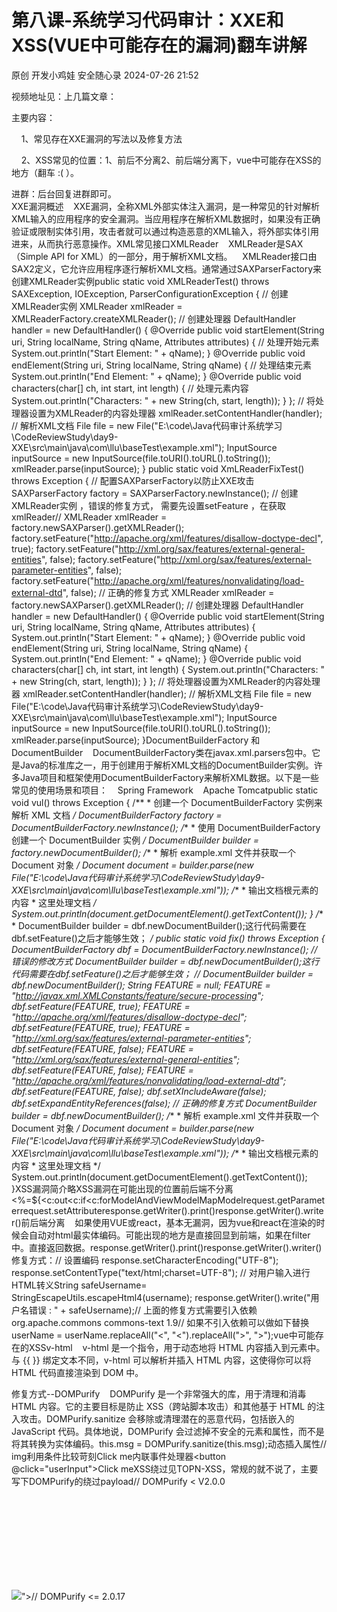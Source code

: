 #  第八课-系统学习代码审计：XXE和XSS(VUE中可能存在的漏洞)翻车讲解   
原创 开发小鸡娃  安全随心录   2024-07-26 21:52  
  
视频地址见：上几篇文章：  
  
主要内容：  
  
    1、常见存在XXE漏洞的写法以及修复方法  
  
    2、XSS常见的位置：1、前后不分离2、前后端分离下，vue中可能存在XSS的地方（翻车 :( ）。  
  
进群：后台回复进群即可。  
XXE漏洞概述    XXE漏洞，全称XML外部实体注入漏洞，是一种常见的针对解析XML输入的应用程序的安全漏洞。当应用程序在解析XML数据时，如果没有正确验证或限制实体引用，攻击者就可以通过构造恶意的XML输入，将外部实体引用进来，从而执行恶意操作。XML常见接口XMLReader    XMLReader是SAX（Simple API for XML）的一部分，用于解析XML文档。    XMLReader接口由SAX2定义，它允许应用程序逐行解析XML文档。通常通过SAXParserFactory来创建XMLReader实例public static void XMLReaderTest() throws SAXException, IOException, ParserConfigurationException {        // 创建XMLReader实例        XMLReader xmlReader = XMLReaderFactory.createXMLReader();        // 创建处理器        DefaultHandler handler = new DefaultHandler() {            @Override            public void startElement(String uri, String localName, String qName, Attributes attributes) {                // 处理开始元素                System.out.println("Start Element: " + qName);            }            @Override            public void endElement(String uri, String localName, String qName) {                // 处理结束元素                System.out.println("End Element: " + qName);            }            @Override            public void characters(char[] ch, int start, int length) {                // 处理元素内容                System.out.println("Characters: " + new String(ch, start, length));            }        };        // 将处理器设置为XMLReader的内容处理器        xmlReader.setContentHandler(handler);        // 解析XML文档        File file = new File("E:\\code\\Java代码审计系统学习\\CodeReviewStudy\\day9-XXE\\src\\main\\java\\com\\llu\\baseTest\\example.xml");        InputSource inputSource = new InputSource(file.toURI().toURL().toString());        xmlReader.parse(inputSource);    }    public static void XmLReaderFixTest() throws Exception {        // 配置SAXParserFactory以防止XXE攻击        SAXParserFactory factory = SAXParserFactory.newInstance();        // 创建XMLReader实例 ，错误的修复方式， 需要先设置setFeature ，在获取 xmlReader//        XMLReader xmlReader = factory.newSAXParser().getXMLReader();        factory.setFeature("http://apache.org/xml/features/disallow-doctype-decl", true);        factory.setFeature("http://xml.org/sax/features/external-general-entities", false);        factory.setFeature("http://xml.org/sax/features/external-parameter-entities", false);        factory.setFeature("http://apache.org/xml/features/nonvalidating/load-external-dtd", false);        // 正确的修复方式        XMLReader xmlReader = factory.newSAXParser().getXMLReader();        // 创建处理器        DefaultHandler handler = new DefaultHandler() {            @Override            public void startElement(String uri, String localName, String qName, Attributes attributes) {                System.out.println("Start Element: " + qName);            }            @Override            public void endElement(String uri, String localName, String qName) {                System.out.println("End Element: " + qName);            }            @Override            public void characters(char[] ch, int start, int length) {                System.out.println("Characters: " + new String(ch, start, length));            }        };        // 将处理器设置为XMLReader的内容处理器        xmlReader.setContentHandler(handler);        // 解析XML文档        File file = new File("E:\\code\\Java代码审计系统学习\\CodeReviewStudy\\day9-XXE\\src\\main\\java\\com\\llu\\baseTest\\example.xml");        InputSource inputSource = new InputSource(file.toURI().toURL().toString());        xmlReader.parse(inputSource);    }DocumentBuilderFactory 和 DocumentBuilder    DocumentBuilderFactory类在javax.xml.parsers包中。它是Java的标准库之一，用于创建用于解析XML文档的DocumentBuilder实例。许多Java项目和框架使用DocumentBuilderFactory来解析XML数据。以下是一些常见的使用场景和项目：    Spring Framework    Apache Tomcatpublic static void vul() throws Exception {       /**     * 创建一个 DocumentBuilderFactory 实例来解析 XML 文档     */    DocumentBuilderFactory factory = DocumentBuilderFactory.newInstance();    /**     * 使用 DocumentBuilderFactory 创建一个 DocumentBuilder 实例     */    DocumentBuilder builder = factory.newDocumentBuilder();    /**     * 解析 example.xml 文件并获取一个 Document 对象     */    Document document = builder.parse(new File("E:\\code\\Java代码审计系统学习\\CodeReviewStudy\\day9-XXE\\src\\main\\java\\com\\llu\\baseTest\\example.xml"));    /**     * 输出文档根元素的内容     * 这里处理文档     */    System.out.println(document.getDocumentElement().getTextContent());    }    /**     * DocumentBuilder builder = dbf.newDocumentBuilder();这行代码需要在dbf.setFeature()之后才能够生效；     */    public static void fix() throws Exception {        DocumentBuilderFactory dbf = DocumentBuilderFactory.newInstance();        // 错误的修改方式 DocumentBuilder builder = dbf.newDocumentBuilder();这行代码需要在dbf.setFeature()之后才能够生效；        // DocumentBuilder builder = dbf.newDocumentBuilder();        String FEATURE = null;        FEATURE = "http://javax.xml.XMLConstants/feature/secure-processing";        dbf.setFeature(FEATURE, true);        FEATURE = "http://apache.org/xml/features/disallow-doctype-decl";        dbf.setFeature(FEATURE, true);        FEATURE = "http://xml.org/sax/features/external-parameter-entities";        dbf.setFeature(FEATURE, false);        FEATURE = "http://xml.org/sax/features/external-general-entities";        dbf.setFeature(FEATURE, false);        FEATURE = "http://apache.org/xml/features/nonvalidating/load-external-dtd";        dbf.setFeature(FEATURE, false);        dbf.setXIncludeAware(false);        dbf.setExpandEntityReferences(false);        // 正确的修复方式        DocumentBuilder builder = dbf.newDocumentBuilder();        /**         * 解析 example.xml 文件并获取一个 Document 对象         */        Document document = builder.parse(new File("E:\\code\\Java代码审计系统学习\\CodeReviewStudy\\day9-XXE\\src\\main\\java\\com\\llu\\baseTest\\example.xml"));        /**         * 输出文档根元素的内容         * 这里处理文档         */        System.out.println(document.getDocumentElement().getTextContent());    }XSS漏洞简介略XSS漏洞在可能出现的位置前后端不分离<%=${<c:out<c:if<c:forModelAndViewModelMapModelrequest.getParameterrequest.setAttributeresponse.getWriter().print()response.getWriter().writer()前后端分离    如果使用VUE或react，基本无漏洞，因为vue和react在渲染的时候会自动对html最实体编码。可能出现的地方是直接回显到前端，如果在filter中。直接返回数据。response.getWriter().print()response.getWriter().writer()修复方式：// 设置编码        response.setCharacterEncoding("UTF-8");        response.setContentType("text/html;charset=UTF-8");        // 对用户输入进行HTML转义String safeUsername= StringEscapeUtils.escapeHtml4(username);        response.getWriter().write("用户名错误 : " + safeUsername);// 上面的修复方式需要引入依赖<dependency>    <groupId>org.apache.commons</groupId>    <artifactId>commons-text</artifactId>    <version>1.9</version></dependency>// 如果不引入依赖可以做如下替换userName = userName.replaceAll("<", "&lt;").replaceAll(">", "&gt;");vue中可能存在的XSSv-html    v-html 是一个指令，用于动态地将 HTML 内容插入到元素中。与 {{ }} 绑定文本不同，v-html 可以解析并插入 HTML 内容，这使得你可以将 HTML 代码直接渲染到 DOM 中。<div v-html="msg"></div>修复方式--DOMPurify    DOMPurify 是一个非常强大的库，用于清理和消毒 HTML 内容。它的主要目标是防止 XSS（跨站脚本攻击）和其他基于 HTML 的注入攻击。DOMPurify.sanitize 会移除或清理潜在的恶意代码，包括嵌入的 JavaScript 代码。具体地说，DOMPurify 会过滤掉不安全的元素和属性，而不是将其转换为实体编码。this.msg =  DOMPurify.sanitize(this.msg);动态插入属性// img利用条件比较苛刻<img :src="img" /><a :href="click">Click me</a>内联事件处理器<!-- 可能引发 XSS --><button @click="userInput">Click me</button>XSS绕过见TOPN-XSS，常规的就不说了，主要写下DOMPurify的绕过payload// DOMPurify < V2.0.0 <svg></p><style><a id="</style><img src=1 onerror=alert(1)>">// DOMPurify <=  2.0.17<form>    <math><mtext></form><form>    <mglyph>        <style></math><img src onerror=alert(1)>XSS防御见上文参考文章：安全 | Vue.js (vuejs.org)  
  
  
